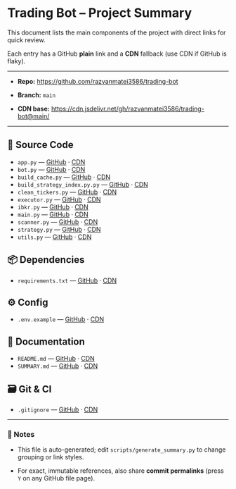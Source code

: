 # Trading Bot – Project Summary

This document lists the main components of the project with direct links for quick review.

Each entry has a GitHub **plain** link and a **CDN** fallback (use CDN if GitHub is flaky).


---

- **Repo:** https://github.com/razvanmatei3586/trading-bot

- **Branch:** `main`

- **CDN base:** https://cdn.jsdelivr.net/gh/razvanmatei3586/trading-bot@main/


---


## 📂 Source Code

- `app.py` — [GitHub](https://github.com/razvanmatei3586/trading-bot/blob/main/app.py?plain=1) · [CDN](https://cdn.jsdelivr.net/gh/razvanmatei3586/trading-bot@main/app.py)
- `bot.py` — [GitHub](https://github.com/razvanmatei3586/trading-bot/blob/main/bot.py?plain=1) · [CDN](https://cdn.jsdelivr.net/gh/razvanmatei3586/trading-bot@main/bot.py)
- `build_cache.py` — [GitHub](https://github.com/razvanmatei3586/trading-bot/blob/main/build_cache.py?plain=1) · [CDN](https://cdn.jsdelivr.net/gh/razvanmatei3586/trading-bot@main/build_cache.py)
- `build_strategy_index.py.py` — [GitHub](https://github.com/razvanmatei3586/trading-bot/blob/main/build_strategy_index.py.py?plain=1) · [CDN](https://cdn.jsdelivr.net/gh/razvanmatei3586/trading-bot@main/build_strategy_index.py.py)
- `clean_tickers.py` — [GitHub](https://github.com/razvanmatei3586/trading-bot/blob/main/clean_tickers.py?plain=1) · [CDN](https://cdn.jsdelivr.net/gh/razvanmatei3586/trading-bot@main/clean_tickers.py)
- `executor.py` — [GitHub](https://github.com/razvanmatei3586/trading-bot/blob/main/executor.py?plain=1) · [CDN](https://cdn.jsdelivr.net/gh/razvanmatei3586/trading-bot@main/executor.py)
- `ibkr.py` — [GitHub](https://github.com/razvanmatei3586/trading-bot/blob/main/ibkr.py?plain=1) · [CDN](https://cdn.jsdelivr.net/gh/razvanmatei3586/trading-bot@main/ibkr.py)
- `main.py` — [GitHub](https://github.com/razvanmatei3586/trading-bot/blob/main/main.py?plain=1) · [CDN](https://cdn.jsdelivr.net/gh/razvanmatei3586/trading-bot@main/main.py)
- `scanner.py` — [GitHub](https://github.com/razvanmatei3586/trading-bot/blob/main/scanner.py?plain=1) · [CDN](https://cdn.jsdelivr.net/gh/razvanmatei3586/trading-bot@main/scanner.py)
- `strategy.py` — [GitHub](https://github.com/razvanmatei3586/trading-bot/blob/main/strategy.py?plain=1) · [CDN](https://cdn.jsdelivr.net/gh/razvanmatei3586/trading-bot@main/strategy.py)
- `utils.py` — [GitHub](https://github.com/razvanmatei3586/trading-bot/blob/main/utils.py?plain=1) · [CDN](https://cdn.jsdelivr.net/gh/razvanmatei3586/trading-bot@main/utils.py)

## 📦 Dependencies

- `requirements.txt` — [GitHub](https://github.com/razvanmatei3586/trading-bot/blob/main/requirements.txt?plain=1) · [CDN](https://cdn.jsdelivr.net/gh/razvanmatei3586/trading-bot@main/requirements.txt)

## ⚙️ Config

- `.env.example` — [GitHub](https://github.com/razvanmatei3586/trading-bot/blob/main/.env.example?plain=1) · [CDN](https://cdn.jsdelivr.net/gh/razvanmatei3586/trading-bot@main/.env.example)

## 📝 Documentation

- `README.md` — [GitHub](https://github.com/razvanmatei3586/trading-bot/blob/main/README.md?plain=1) · [CDN](https://cdn.jsdelivr.net/gh/razvanmatei3586/trading-bot@main/README.md)
- `SUMMARY.md` — [GitHub](https://github.com/razvanmatei3586/trading-bot/blob/main/SUMMARY.md?plain=1) · [CDN](https://cdn.jsdelivr.net/gh/razvanmatei3586/trading-bot@main/SUMMARY.md)

## 🗃️ Git & CI

- `.gitignore` — [GitHub](https://github.com/razvanmatei3586/trading-bot/blob/main/.gitignore?plain=1) · [CDN](https://cdn.jsdelivr.net/gh/razvanmatei3586/trading-bot@main/.gitignore)

---

### 🔄 Notes

- This file is auto-generated; edit `scripts/generate_summary.py` to change grouping or link styles.

- For exact, immutable references, also share **commit permalinks** (press `Y` on any GitHub file page).
